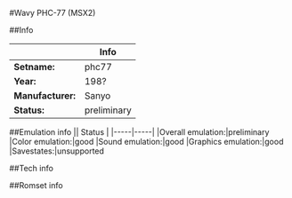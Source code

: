 #Wavy PHC-77 (MSX2)

##Info

||Info|
|-----|-----|
|**Setname:**|phc77
|**Year:**|198?
|**Manufacturer:**|Sanyo
|**Status:**|preliminary

##Emulation info
|| Status |
|-----|-----|
|Overall emulation:|preliminary
|Color emulation:|good
|Sound emulation:|good
|Graphics emulation:|good
|Savestates:|unsupported

##Tech info

##Romset info

<!--- START OF EDITED COMMENT DO NOT TOUCH TEXT ABOVE-->
